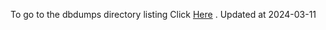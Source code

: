 To go to the dbdumps directory listing Click [Here](https://ipfs.io/ipfs/bafkreib7j4m5yrpgicauejfi63anabkmndx2tnm2t2yxzsh4cwaopwb7yy) . Updated at 2024-03-11